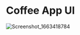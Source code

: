 # Coffee App UI
![Screenshot_1663418784](https://user-images.githubusercontent.com/20607629/190857578-7838f589-a28b-40f7-a12d-b46b12f39cdb.png)

